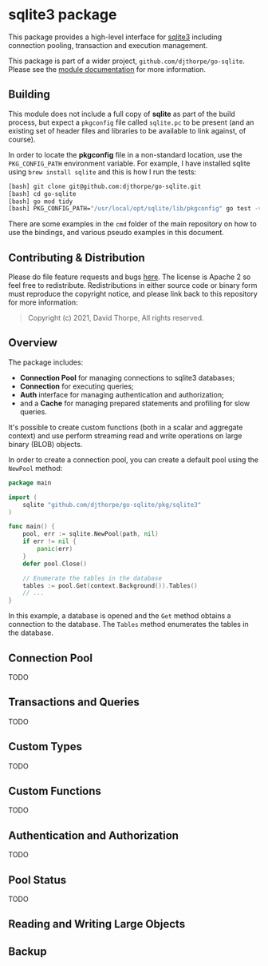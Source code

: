 # sqlite3 package

This package provides a high-level interface for [sqlite3](http://sqlite.org/)
including connection pooling, transaction and execution management.

This package is part of a wider project, `github.com/djthorpe/go-sqlite`.
Please see the [module documentation](https://github.com/djthorpe/go-sqlite/blob/master/README.md)
for more information.

## Building

This module does not include a full
copy of __sqlite__ as part of the build process, but expect a `pkgconfig`
file called `sqlite.pc` to be present (and an existing set of header
files and libraries to be available to link against, of course).

In order to locate the __pkgconfig__ file in a non-standard location, use
the `PKG_CONFIG_PATH` environment variable. For example, I have installed
sqlite using `brew install sqlite` and this is how I run the tests:

```bash
[bash] git clone git@github.com:djthorpe/go-sqlite.git
[bash] cd go-sqlite
[bash] go mod tidy
[bash] PKG_CONFIG_PATH="/usr/local/opt/sqlite/lib/pkgconfig" go test -v ./pkg/sqlite3
```

There are some examples in the `cmd` folder of the main repository on how to use
the bindings, and various pseudo examples in this document.

## Contributing & Distribution

Please do file feature requests and bugs [here](https://github.com/djthorpe/go-sqlite/issues).
The license is Apache 2 so feel free to redistribute. Redistributions in either source
code or binary form must reproduce the copyright notice, and please link back to this
repository for more information:

> Copyright (c) 2021, David Thorpe, All rights reserved.

## Overview

The package includes:

  * __Connection Pool__ for managing connections to sqlite3 databases;
  * __Connection__ for executing queries;
  * __Auth__ interface for managing authentication and authorization;
  * and a __Cache__ for managing prepared statements and profiling for slow
    queries.

It's possible to create custom functions (both in a scalar and aggregate context)
and use perform streaming read and write operations on large binary (BLOB) objects.

In order to create a connection pool, you can create a default pool using the `NewPool`
method:

```go
package main

import (
    sqlite "github.com/djthorpe/go-sqlite/pkg/sqlite3"
)

func main() {
	pool, err := sqlite.NewPool(path, nil)
	if err != nil {
        panic(err)
	}
	defer pool.Close()

    // Enumerate the tables in the database
    tables := pool.Get(context.Background()).Tables()
    // ...
}
```

In this example, a database is opened and the `Get` method obtains a connection
to the database. The `Tables` method enumerates the tables in the database.

## Connection Pool

TODO

## Transactions and Queries

TODO

## Custom Types

TODO

## Custom Functions

TODO

## Authentication and Authorization

TODO

## Pool Status

TODO

## Reading and Writing Large Objects

## Backup

